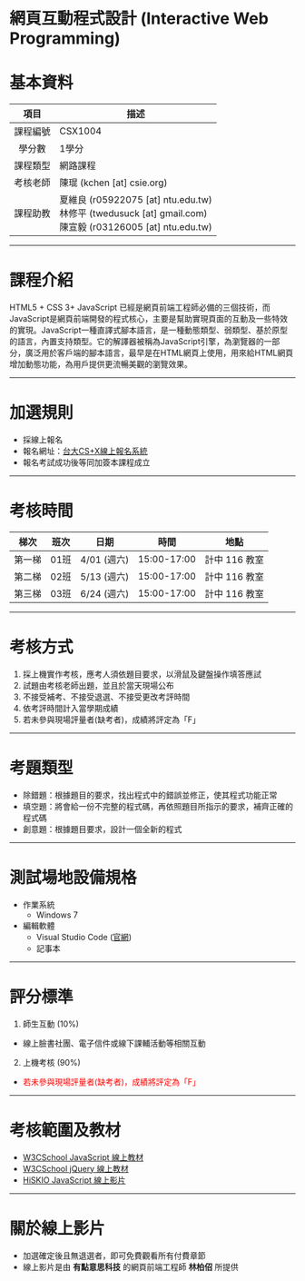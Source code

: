 # 網頁互動程式設計 (Interactive Web Programming)


# 基本資料
 項目 | 描述 |
:-------:| --- |
 課程編號 | CSX1004 |
  學分數  | 1學分 |
 課程類型 | 網路課程 |
 考核老師 | 陳琨 (kchen [at] csie.org)|
課程助教 | 夏維良 (r05922075 [at] ntu.edu.tw) <br> 林修平 (twedusuck [at] gmail.com) <br> 陳宣毅 (r03126005 [at] ntu.edu.tw)

---

# 課程介紹

HTML5 + CSS 3+ JavaScript 已經是網頁前端工程師必備的三個技術，而JavaScript是網頁前端開發的程式核心，主要是幫助實現頁面的互動及一些特效的實現。JavaScript一種直譯式腳本語言，是一種動態類型、弱類型、基於原型的語言，內置支持類型。它的解譯器被稱為JavaScript引擎，為瀏覽器的一部分，廣泛用於客戶端的腳本語言，最早是在HTML網頁上使用，用來給HTML網頁增加動態功能，為用戶提供更流暢美觀的瀏覽效果。

---

# 加選規則

* 採線上報名
* 報名網址：[台大CS+X線上報名系統](https://csx.aca.ntu.edu.tw/course)
* 報名考試成功後等同加簽本課程成立 

---

# 考核時間

梯次 | 班次 | 日期 | 時間 | 地點
:--:|:----:|:----:|:----:|:---:
第一梯 | 01班 | 4/01 (週六) | 15:00-17:00 |計中 116 教室
第二梯 | 02班 | 5/13 (週六) | 15:00-17:00 |計中 116 教室
第三梯 | 03班 | 6/24 (週六) | 15:00-17:00 |計中 116 教室


---

# 考核方式

1. 採上機實作考核，應考人須依題目要求，以滑鼠及鍵盤操作填答應試
2. 試題由考核老師出題，並且於當天現場公布
3. 不接受補考、不接受退選、不接受更改考評時間
4. 依考評時間計入當學期成績
5. 若未參與現場評量者(缺考者)，成績將評定為「F」

---

# 考題類型

* 除錯題：根據題目的要求，找出程式中的錯誤並修正，使其程式功能正常
* 填空題：將會給一份不完整的程式碼，再依照題目所指示的要求，補齊正確的程式碼
* 創意題：根據題目要求，設計一個全新的程式

---

# 測試場地設備規格

* 作業系統
  * Windows 7
* 編輯軟體
  * Visual Studio Code ([官網](https://code.visualstudio.com/))
  * 記事本

---

# 評分標準

1. 師生互動 (10%)
  * 線上臉書社團、電子信件或線下課輔活動等相關互動
2. 上機考核 (90%)
  * <font color="red">若未參與現場評量者(缺考者)，成績將評定為「F」</font>

---

# 考核範圍及教材

  * [W3CSchool JavaScript 線上教材](http://www.w3schools.com/js/)
  * [W3CSchool jQuery 線上教材](http://www.w3schools.com/jquery/)
  * [HiSKIO JavaScript 線上影片](https://hiskio.com/course/51) 
    
----

# 關於線上影片

* 加選確定後且無退選者，即可免費觀看所有付費章節
* 線上影片是由 **有點意思科技** 的網頁前端工程師 **林柏佋** 所提供
